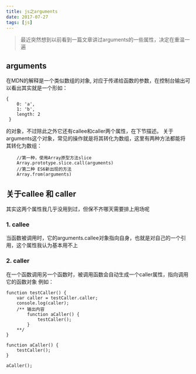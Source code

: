 ```yaml
---
title: js之arguments
date: 2017-07-27
tags: [js]
---
```


> 最近突然想到以前看到一篇文章讲过arguments的一些属性，决定在重温一遍

## arguments
在MDN的解释是一个类似数组的对象, 对应于传递给函数的参数，在控制台输出可以看出其实就是一个形如：
```
{
    0: 'a',
    1: 'b',
    length: 2
 }
```
的对象，不过除此之外它还有callee和caller两个属性，在下节描述。
关于arguments这个对象，常见的操作就是将其转化为数组，这里有两种方法都能将其转化为数组：
```
	//第一种，使用Array原型方法slice
	Array.prototype.slice.call(arguments)
    //第二种 ES6新出现的方法
    Array.from(arguments)
```
## 关于callee 和 caller
其实这两个属性我几乎没用到过，但保不齐哪天需要排上用场呢

### 1. callee
当函数被调用时，它的arguments.callee对象指向自身，也就是对自己的一个引用，这个属性我认为基本用不上

### 2. caller
在一个函数调用另一个函数时，被调用函数会自动生成一个caller属性，指向调用它的函数对象
例如：
```
function testCaller() {  
    var caller = testCaller.caller;  
    console.log(caller); 
    /** 输出内容
        function aCaller() {  
            testCaller();  
        }
    **/
}  
  
function aCaller() {  
    testCaller();  
}  
  
aCaller();
```